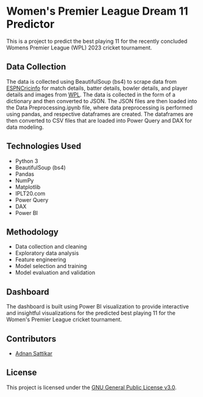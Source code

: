 # Women's Premier League Dream 11 Predictor

This is a project to predict the best playing 11 for the recently concluded Womens Premier League (WPL) 2023 cricket tournament.

## Data Collection

The data is collected using BeautifulSoup (bs4) to scrape data from [ESPNCricinfo](espncricinfo.com) for match details, batter details, bowler details, and player details and images from [WPL](wplt20.com). The data is collected in the form of a dictionary and then converted to JSON. The JSON files are then loaded into the Data Preprocessing.ipynb file, where data preprocessing is performed using pandas, and respective dataframes are created. The dataframes are then converted to CSV files that are loaded into Power Query and DAX for data modeling.

## Technologies Used

- Python 3
- BeautifulSoup (bs4)
- Pandas
- NumPy
- Matplotlib
- IPLT20.com
- Power Query
- DAX
- Power BI

## Methodology

- Data collection and cleaning
- Exploratory data analysis
- Feature engineering
- Model selection and training
- Model evaluation and validation

## Dashboard

The dashboard is built using Power BI visualization to provide interactive and insightful visualizations for the predicted best playing 11 for the Women's Premier League cricket tournament.

## Contributors

- [Adnan Sattikar](https://github.com/AdSattikar)

## License

This project is licensed under the [GNU General Public License v3.0](https://github.com/AdSattikar/WPL-Dream-Team-Prediction/blob/master/LICENSE). 
